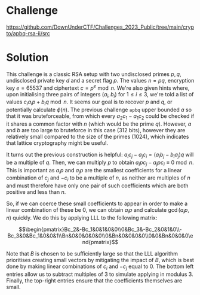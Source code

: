 # Challenge
https://github.com/DownUnderCTF/Challenges_2023_Public/tree/main/crypto/apbq-rsa-ii/src

# Solution
This challenge is a classic RSA setup with two undisclosed primes $p, q$, undisclosed private key $d$ and a secret flag $p$. The values $n = pq$, encryption key $e = 65537$ and ciphertext $c = p^e\bmod n$.
We're also given hints where, upon initialising three pairs of integers $(a_i, b_i)$ for $1 \le i \le 3$, we're told a list of values $c_i a_ip + b_iq\bmod n$. It seems our goal is to recover $p$ and $q$, or potentially calculate $\phi(n)$.
The previous challenge `apbq` upper bounded $a$ so that it was bruteforceable, from which every $a_2c_1 - a_1c_2$ could be checked if it shares a common factor with $n$ (which would be the prime $q$).
However, $a$ and $b$ are too large to bruteforce in this case ($312$ bits), however they are relatively small compared to the size of the primes ($1024$), which indicates that lattice cryptography might be useful.

It turns out the previous construction is helpful: $a_ic_j - a_jc_i = (a_ib_j - b_ia_j)q$ will be a multiple of $q$. Then, we can multiply $p$ to obtain $a_ipc_j - a_jpc_i \equiv 0\bmod n$. This is important as $a_ip$ and $a_jp$ are the smallest coefficients for a linear combination of $c_j$ and $-c_i$ to be a multiple of $n$, as neither are multiples of $n$ and must therefore have only one pair of such coefficients which are both positive and less than $n$.

So, if we can coerce these small coefficients to appear in order to make a linear combination of these be $0$, we can obtain $a_ip$ and calculate $\gcd(a_ip, n)$ quickly. We do this by applying LLL to the following matrix:
```math
\begin{pmatrix}Bc_2&-Bc_1&0&1&0&0\\0&Bc_3&-Bc_2&0&1&0\\-Bc_3&0&Bc_1&0&0&1\\Bn&0&0&0&0&0\\0&Bn&0&0&0&0\\0&0&Bn&0&0&0\end{pmatrix}
```

Note that $B$ is chosen to be sufficiently large so that the LLL algorithm prioritises creating small vectors by mitigating the impact of $B$, which is best done by making linear combinations of $c_i$ and $-c_j$ equal to $0$. The bottom left entries allow us to subtract multiples of $3$ to simulate applying in modulus $3$. Finally, the top-right entries ensure that the coefficients themselves are small.
